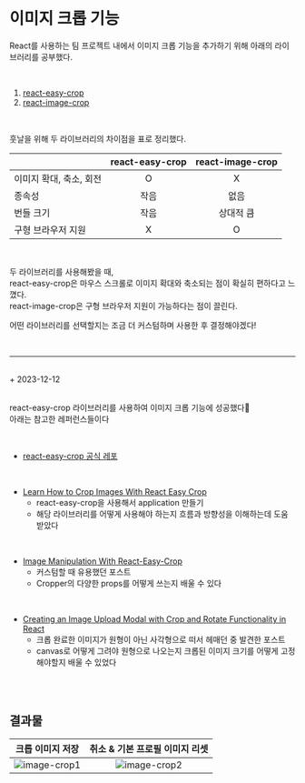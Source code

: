 # 이미지 크롭 기능

React를 사용하는 팀 프로젝트 내에서 이미지 크롭 기능을 추가하기 위해 아래의 라이브러리를 공부했다.

<br/>

1. [react-easy-crop](https://www.npmjs.com/package/react-easy-crop)
2. [react-image-crop](https://www.npmjs.com/package/react-image-crop)

<br/>

훗날을 위해 두 라이브러리의 차이점을 표로 정리했다.

|                         | react-easy-crop | react-image-crop |
| ----------------------- | :-------------: | :--------------: |
| 이미지 확대, 축소, 회전 |        O        |        X         |
| 종속성                  |      작음       |       없음       |
| 번들 크기               |      작음       |    상대적 큼     |
| 구형 브라우저 지원      |        X        |        O         |

<br/>

두 라이브러리를 사용해봤을 때,  
react-easy-crop은 마우스 스크롤로 이미지 확대와 축소되는 점이 확실히 편하다고 느꼈다.  
react-image-crop은 구형 브라우저 지원이 가능하다는 점이 끌린다.

어떤 라이브러리를 선택할지는 조금 더 커스텀하며 사용한 후 결정해야겠다!

<br/>

---

<br/>
+ 2023-12-12

<br/>
<br/>

react-easy-crop 라이브러리를 사용하여 이미지 크롭 기능에 성공했다🎉   
아래는 참고한 레퍼런스들이다

<br/>

- [react-easy-crop 공식 레포](https://github.com/ValentinH/react-easy-crop)

<br/>
  
- [Learn How to Crop Images With React Easy Crop](https://www.youtube.com/watch?v=E_AHkWHhUz4&t=369s)
  - react-easy-crop을 사용해서 application 만들기
  - 해당 라이브러리를 어떻게 사용해야 하는지 흐름과 방향성을 이해하는데 도움 받았다
 
<br/>
    
- [Image Manipulation With React-Easy-Crop](https://blog.openreplay.com/image-manipulation-with-react-easy-crop/)
  - 커스텀할 때 유용했던 포스트
  - Cropper의 다양한 props를 어떻게 쓰는지 배울 수 있다
 
<br/>
    
- [Creating an Image Upload Modal with Crop and Rotate Functionality in React](https://dev.to/mizanrifat/creating-an-image-upload-modal-with-crop-and-rotate-functionality-in-react-5cbd)
  - 크롭 완료한 이미지가 원형이 아닌 사각형으로 떠서 헤매던 중 발견한 포스트
  - canvas로 어떻게 그려야 원형으로 나오는지 크롭된 이미지 크기를 어떻게 고정해야할지 배울 수 있었다

<br/>
<br/>

## 결과물

|                                            크롭 이미지 저장                                            |                                     취소 & 기본 프로필 이미지 리셋                                     |
| :----------------------------------------------------------------------------------------------------: | :----------------------------------------------------------------------------------------------------: |
| ![image-crop1](https://github.com/timetam24/TIL/assets/135303974/e8f94573-d62e-4f69-8081-282302dc81e5) | ![image-crop2](https://github.com/timetam24/TIL/assets/135303974/30390b95-a3f2-4680-8798-f93e16ba0354) |
